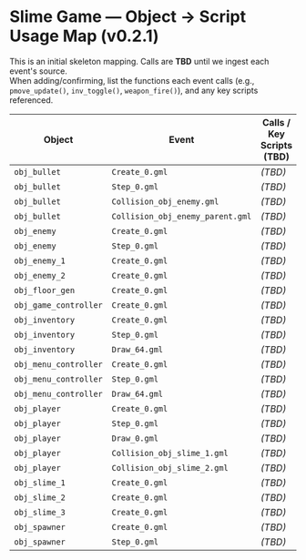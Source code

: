 # Slime Game — Object → Script Usage Map (v0.2.1)

This is an initial skeleton mapping. Calls are **TBD** until we ingest each event's source.  
When adding/confirming, list the functions each event calls (e.g., `pmove_update()`, `inv_toggle()`, `weapon_fire()`), and any key scripts referenced.

| Object | Event | Calls / Key Scripts (TBD) |
|---|---|---|
| `obj_bullet` | `Create_0.gml` | _(TBD)_ |
| `obj_bullet` | `Step_0.gml` | _(TBD)_ |
| `obj_bullet` | `Collision_obj_enemy.gml` | _(TBD)_ |
| `obj_bullet` | `Collision_obj_enemy_parent.gml` | _(TBD)_ |
| `obj_enemy` | `Create_0.gml` | _(TBD)_ |
| `obj_enemy` | `Step_0.gml` | _(TBD)_ |
| `obj_enemy_1` | `Create_0.gml` | _(TBD)_ |
| `obj_enemy_2` | `Create_0.gml` | _(TBD)_ |
| `obj_floor_gen` | `Create_0.gml` | _(TBD)_ |
| `obj_game_controller` | `Create_0.gml` | _(TBD)_ |
| `obj_inventory` | `Create_0.gml` | _(TBD)_ |
| `obj_inventory` | `Step_0.gml` | _(TBD)_ |
| `obj_inventory` | `Draw_64.gml` | _(TBD)_ |
| `obj_menu_controller` | `Create_0.gml` | _(TBD)_ |
| `obj_menu_controller` | `Step_0.gml` | _(TBD)_ |
| `obj_menu_controller` | `Draw_64.gml` | _(TBD)_ |
| `obj_player` | `Create_0.gml` | _(TBD)_ |
| `obj_player` | `Step_0.gml` | _(TBD)_ |
| `obj_player` | `Draw_0.gml` | _(TBD)_ |
| `obj_player` | `Collision_obj_slime_1.gml` | _(TBD)_ |
| `obj_player` | `Collision_obj_slime_2.gml` | _(TBD)_ |
| `obj_slime_1` | `Create_0.gml` | _(TBD)_ |
| `obj_slime_2` | `Create_0.gml` | _(TBD)_ |
| `obj_slime_3` | `Create_0.gml` | _(TBD)_ |
| `obj_spawner` | `Create_0.gml` | _(TBD)_ |
| `obj_spawner` | `Step_0.gml` | _(TBD)_ |
